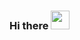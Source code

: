 ### Hi there <img src="https://raw.githubusercontent.com/MartinHeinz/MartinHeinz/master/wave.gif" width="30px">

<!--
**prakhar1144/prakhar1144** is a ✨ _special_ ✨ repository because its `README.md` (this file) appears on your GitHub profile.

[![Prakhar's github stats](https://github-readme-stats.vercel.app/api?username=prakhar1144&count_private=true&show_icons=true&theme=dark&hide=stars)](https://github.com/anuraghazra/github-readme-stats)

[![Top Langs](https://github-readme-stats.vercel.app/api/top-langs/?username=prakhar1144&layout=compact&theme=dark&count_private=true)](https://github.com/anuraghazra/github-readme-stats)

![](https://komarev.com/ghpvc/?username=prakhar1144&style=plastic)

